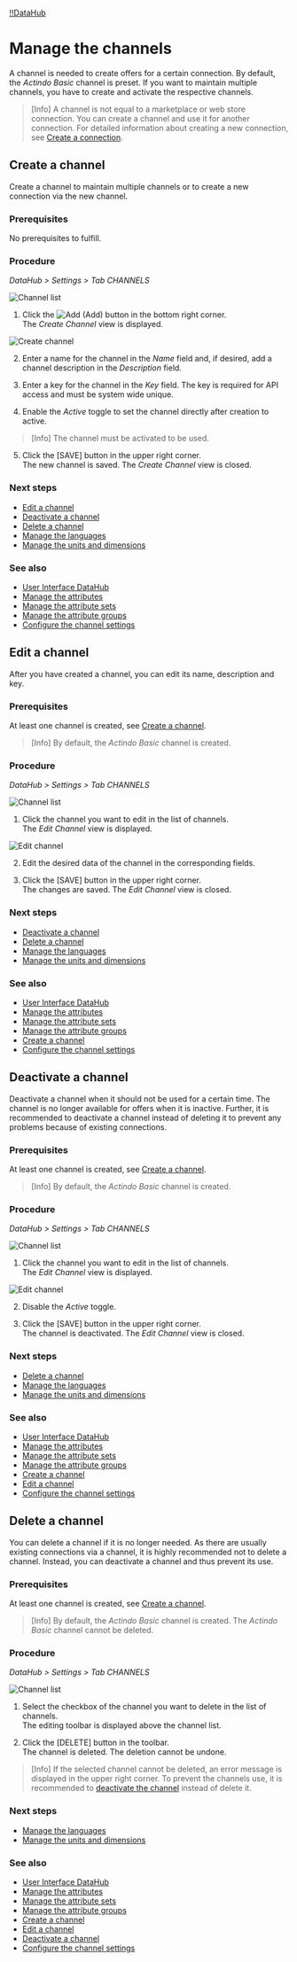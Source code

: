 [!!DataHub](DataHub)

# Manage the channels

A channel is needed to create offers for a certain connection. By default, the *Actindo Basic* channel is preset. If you want to maintain multiple channels, you have to create and activate the respective channels.

> [Info] A channel is not equal to a marketplace or web store connection. You can create a channel and use it for another connection. For detailed information about creating a new connection, see [Create a connection](to_be_completed).

## Create a channel

Create a channel to maintain multiple channels or to create a new connection via the new channel.

### Prerequisites

No prerequisites to fulfill.

### Procedure
*DataHub > Settings > Tab CHANNELS*

![Channel list](/Assets/Screenshots/DataHub/Settings/Channels/ChannelList.png "[Channel list]")

1. Click the ![Add](/Assets/Icons/Plus01.png "[Add]") (Add) button in the bottom right corner.   
  The *Create Channel* view is displayed.

  ![Create channel](/Assets/Screenshots/DataHub/Settings/Channels/CreateChannel.png "[Create channel]")

2. Enter a name for the channel in the *Name* field and, if desired, add a channel description in the  *Description* field.

3. Enter a key for the channel in the *Key* field. The key is required for API access and must be system wide unique.

4. Enable the *Active* toggle to set the channel directly after creation to active.

  > [Info] The channel must be activated to be used.

5. Click the [SAVE] button in the upper right corner.   
  The new channel is saved. The *Create Channel* view is closed.  

### Next steps

- [Edit a channel](#edit-a-channel)
- [Deactivate a channel](#deactivate-a-channel)
- [Delete a channel](#delete-a-channel)
- [Manage the languages](05_ManageLanguages.md)
- [Manage the units and dimensions](06_ManageUnitsDimensions.md)

### See also

- [User Interface DataHub](/DataHub/UserInterface/00_UserInterface.md)
- [Manage the attributes](01_ManageAttributes.md)
- [Manage the attribute sets](02_ManageAttributeSets.md)
- [Manage the attribute groups](03_ManageAttributeGroups.md)
- [Configure the channel settings](/PIM/Integration/ConfigureChannels.md)


## Edit a channel

After you have created a channel, you can edit its name, description and key.

### Prerequisites

At least one channel is created, see [Create a channel](/DataHub/Integration/CreateChannel.md).

> [Info] By default, the *Actindo Basic* channel is created.

### Procedure
*DataHub > Settings > Tab CHANNELS*

![Channel list](/Assets/Screenshots/DataHub/Settings/Channels/ChannelList.png "[Channel list]")

1. Click the channel you want to edit in the list of channels.   
  The *Edit Channel* view is displayed.

  ![Edit channel](/Assets/Screenshots/DataHub/Settings/Channels/EditChannel.png "[Edit channel]")

2. Edit the desired data of the channel in the corresponding fields.

3. Click the [SAVE] button in the upper right corner.   
  The changes are saved. The *Edit Channel* view is closed.  

### Next steps

- [Deactivate a channel](#deactivate-a-channel)
- [Delete a channel](#delete-a-channel)
- [Manage the languages](05_ManageLanguages.md)
- [Manage the units and dimensions](06_ManageUnitsDimensions.md)

### See also

- [User Interface DataHub](/DataHub/UserInterface/00_UserInterface.md)
- [Manage the attributes](01_ManageAttributes.md)
- [Manage the attribute sets](02_ManageAttributeSets.md)
- [Manage the attribute groups](03_ManageAttributeGroups.md)
- [Create a channel](#create-a-channel)
- [Configure the channel settings](/PIM/Integration/ConfigureChannels.md)


## Deactivate a channel

Deactivate a channel when it should not be used for a certain time. The channel is no longer available for offers when it is inactive. Further, it is recommended to deactivate a channel instead of deleting it to prevent any problems because of existing connections.

### Prerequisites

At least one channel is created, see [Create a channel](#create-a-channel).

> [Info] By default, the *Actindo Basic* channel is created.

### Procedure
*DataHub > Settings > Tab CHANNELS*

![Channel list](/Assets/Screenshots/DataHub/Settings/Channels/ChannelList.png "[Channel list]")

1. Click the channel you want to edit in the list of channels.   
  The *Edit Channel* view is displayed.

  ![Edit channel](/Assets/Screenshots/DataHub/Settings/Channels/EditChannel.png "[Edit channel]")

2. Disable the *Active* toggle.

3. Click the [SAVE] button in the upper right corner.   
  The channel is deactivated. The *Edit Channel* view is closed.

### Next steps

- [Delete a channel](#delete-a-channel)
- [Manage the languages](05_ManageLanguages.md)
- [Manage the units and dimensions](06_ManageUnitsDimensions.md)

### See also

- [User Interface DataHub](/DataHub/UserInterface/00_UserInterface.md)
- [Manage the attributes](01_ManageAttributes.md)
- [Manage the attribute sets](02_ManageAttributeSets.md)
- [Manage the attribute groups](03_ManageAttributeGroups.md)
- [Create a channel](#create-a-channel)
- [Edit a channel](#edit-a-channel)
- [Configure the channel settings](/PIM/Integration/ConfigureChannels.md)


## Delete a channel

You can delete a channel if it is no longer needed. As there are usually existing connections via a channel, it is highly recommended not to delete a channel. Instead, you can deactivate a channel and thus prevent its use.

### Prerequisites

At least one channel is created, see [Create a channel](#create-a-channel).

> [Info] By default, the *Actindo Basic* channel is created. The *Actindo Basic* channel cannot be deleted.

### Procedure
*DataHub > Settings > Tab CHANNELS*

![Channel list](/Assets/Screenshots/DataHub/Settings/Channels/ChannelList.png "[Channel list]")

1. Select the checkbox of the channel you want to delete in the list of channels.    
  The editing toolbar is displayed above the channel list.

2. Click the [DELETE] button in the toolbar.  
  The channel is deleted. The deletion cannot be undone.

  > [Info]  If the selected channel cannot be deleted, an error message is displayed in the upper right corner. To prevent the channels use, it is recommended to [deactivate the channel](#deactivate-a-channel) instead of delete it.

### Next steps

- [Manage the languages](05_ManageLanguages.md)
- [Manage the units and dimensions](06_ManageUnitsDimensions.md)

### See also

- [User Interface DataHub](/DataHub/UserInterface/00_UserInterface.md)
- [Manage the attributes](01_ManageAttributes.md)
- [Manage the attribute sets](02_ManageAttributeSets.md)
- [Manage the attribute groups](03_ManageAttributeGroups.md)
- [Create a channel](#create-a-channel)
- [Edit a channel](#edit-a-channel)
- [Deactivate a channel](#deactivate-a-channel)
- [Configure the channel settings](/PIM/Integration/ConfigureChannels.md)
